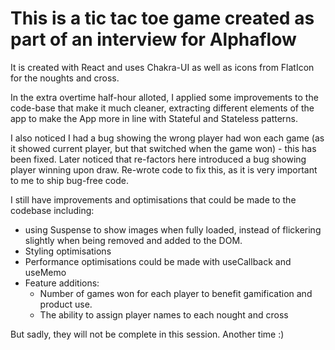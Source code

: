 # This is a tic tac toe game created as part of an interview for Alphaflow

It is created with React and uses Chakra-UI as well as icons from FlatIcon for the noughts and cross. 

In the extra overtime half-hour alloted, I applied some improvements to the code-base that make it much cleaner, extracting different elements of the app to make the App more in line with Stateful and Stateless patterns. 


I also noticed I had a bug showing the wrong player had won each game (as it showed current player, but that switched when the game won) - this has been fixed. Later noticed that re-factors here introduced a bug showing player winning upon draw. Re-wrote code to fix this, as it is very important to me to ship bug-free code.

I still have improvements and optimisations that could be made to the codebase including: 
- using Suspense to show images when fully loaded, instead of flickering slightly when being removed and added to the DOM.
- Styling optimisations 
- Performance optimisations could be made with useCallback and useMemo
- Feature additions: 
    - Number of games won for each player to benefit gamification and product use.
    - The ability to assign player names to each nought and cross

But sadly, they will not be complete in this session. Another time :)